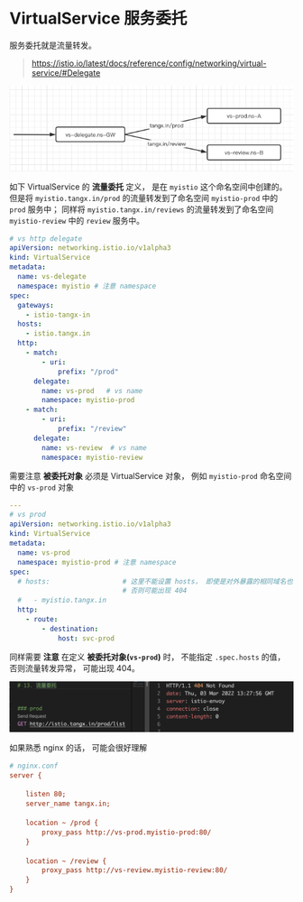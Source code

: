 # VirtualService 服务委托

服务委托就是流量转发。 

> https://istio.io/latest/docs/reference/config/networking/virtual-service/#Delegate


![delegate.png](./imgs/13/delegate.png)

如下 VirtualService 的 **流量委托** 定义， 是在 `myistio` 这个命名空间中创建的。 但是将 `myistio.tangx.in/prod` 的流量转发到了命名空间 `myistio-prod` 中的 `prod` 服务中； 同样将 `myistio.tangx.in/reviews` 的流量转发到了命名空间 `myistio-review` 中的 `review` 服务中。

```yaml
# vs http delegate
apiVersion: networking.istio.io/v1alpha3
kind: VirtualService
metadata:
  name: vs-delegate
  namespace: myistio # 注意 namespace
spec:
  gateways:
    - istio-tangx-in
  hosts:
    - istio.tangx.in
  http:
    - match:
        - uri:
            prefix: "/prod"
      delegate:
        name: vs-prod   # vs name
        namespace: myistio-prod
    - match:
        - uri:
            prefix: "/review"
      delegate:
        name: vs-review  # vs name
        namespace: myistio-review
```

需要注意 **被委托对象** 必须是 VirtualService 对象， 例如 `myistio-prod` 命名空间中的 `vs-prod` 对象

```yaml
---
# vs prod
apiVersion: networking.istio.io/v1alpha3
kind: VirtualService
metadata:
  name: vs-prod
  namespace: myistio-prod # 注意 namespace
spec:
  # hosts:                  # 这里不能设置 hosts， 即使是对外暴露的相同域名也不行,
                            # 否则可能出现 404 
  #   - myistio.tangx.in
  http:
    - route:
        - destination:
            host: svc-prod
```

同样需要 **注意** 在定义 **被委托对象(`vs-prod`)** 时， 不能指定 `.spec.hosts` 的值， 否则流量转发异常， 可能出现 404。

![delegate-404.png](./imgs/13/delegate-404.png)


如果熟悉 nginx 的话， 可能会很好理解

```ini
# nginx.conf
server {

    listen 80;
    server_name tangx.in;

    location ~ /prod {
        proxy_pass http://vs-prod.myistio-prod:80/
    }

    location ~ /review {
        proxy_pass http://vs-review.myistio-review:80/
    }
}

```

